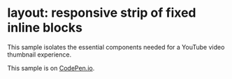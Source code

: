 # layout: responsive strip of fixed inline blocks

This sample isolates the essential components needed for a YouTube video thumbnail experience.

This sample is on [CodePen.io](https://codepen.io/rasx/pen/mEVdBy).